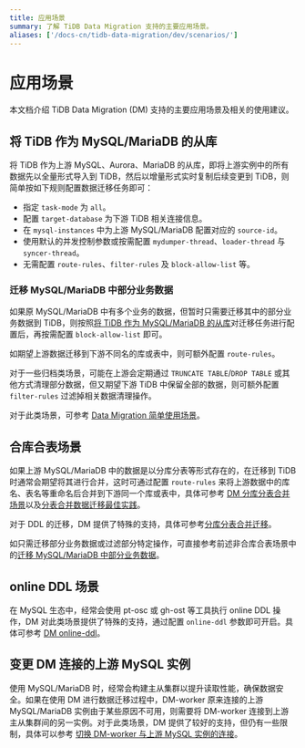 ```yaml
---
title: 应用场景
summary: 了解 TiDB Data Migration 支持的主要应用场景。
aliases: ['/docs-cn/tidb-data-migration/dev/scenarios/']
---
```


# 应用场景

本文档介绍 TiDB Data Migration (DM) 支持的主要应用场景及相关的使用建议。

## 将 TiDB 作为 MySQL/MariaDB 的从库

将 TiDB 作为上游 MySQL、Aurora、MariaDB 的从库，即将上游实例中的所有数据先以全量形式导入到 TiDB，然后以增量形式实时复制后续变更到 TiDB，则简单按如下规则配置数据迁移任务即可：

- 指定 `task-mode` 为 `all`。
- 配置 `target-database` 为下游 TiDB 相关连接信息。
- 在 `mysql-instances` 中为上游 MySQL/MariaDB 配置对应的 `source-id`。
- 使用默认的并发控制参数或按需配置 `mydumper-thread`、`loader-thread` 与 `syncer-thread`。
- 无需配置 `route-rules`、`filter-rules` 及 `block-allow-list` 等。

### 迁移 MySQL/MariaDB 中部分业务数据

如果原 MySQL/MariaDB 中有多个业务的数据，但暂时只需要迁移其中的部分业务数据到 TiDB，则按照[将 TiDB 作为 MySQL/MariaDB 的从库](#将-tidb-作为-mysqlmariadb-的从库)对迁移任务进行配置后，再按需配置 `block-allow-list` 即可。

如期望上游数据迁移到下游不同名的库或表中，则可额外配置 `route-rules`。

对于一些归档类场景，可能在上游会定期通过 `TRUNCATE TABLE`/`DROP TABLE` 或其他方式清理部分数据，但又期望下游 TiDB 中保留全部的数据，则可额外配置 `filter-rules` 过滤掉相关数据清理操作。

对于此类场景，可参考 [Data Migration 简单使用场景](/dm/usage-scenario-simple-migration.md)。

## 合库合表场景

如果上游 MySQL/MariaDB 中的数据是以分库分表等形式存在的，在迁移到 TiDB 时通常会期望将其进行合并，这时可通过配置 `route-rules` 来将上游数据中的库名、表名等重命名后合并到下游同一个库或表中，具体可参考 [DM 分库分表合并场景](/dm/usage-scenario-shard-merge.md)以及[分表合并数据迁移最佳实践](/dm/shard-merge-best-practices.md)。

对于 DDL 的迁移，DM 提供了特殊的支持，具体可参考[分库分表合并迁移](/dm/feature-shard-merge.md)。

如只需迁移部分业务数据或过滤部分特定操作，可直接参考前述非合库合表场景中的[迁移 MySQL/MariaDB 中部分业务数据](#迁移-mysqlmariadb-中部分业务数据)。

## online DDL 场景

在 MySQL 生态中，经常会使用 pt-osc 或 gh-ost 等工具执行 online DDL 操作，DM 对此类场景提供了特殊的支持，通过配置 `online-ddl` 参数即可开启。具体可参考 [DM online-ddl](/dm/feature-online-ddl.md)。

## 变更 DM 连接的上游 MySQL 实例

使用 MySQL/MariaDB 时，经常会构建主从集群以提升读取性能，确保数据安全。如果在使用 DM 进行数据迁移过程中，DM-worker 原来连接的上游 MySQL/MariaDB 实例由于某些原因不可用，则需要将 DM-worker 连接到上游主从集群间的另一实例。对于此类场景，DM 提供了较好的支持，但仍有一些限制，具体可以参考 [切换 DM-worker 与上游 MySQL 实例的连接](/dm/usage-scenario-master-slave-switch.md)。
